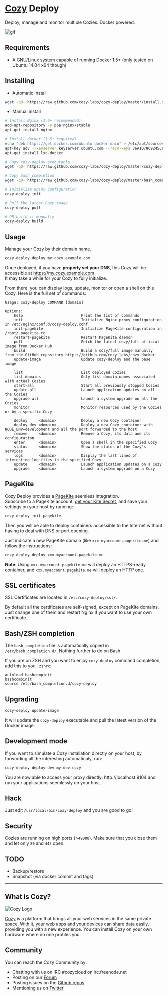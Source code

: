 # [Cozy](https://cozy.io) Deploy

Deploy, manage and monitor multiple Cozies. Docker powered.

![gif](http://kload.fr/cozy-deploy.gif)

## Requirements

* A GNU/Linux system capable of running Docker 1.5+ (only tested on Ubuntu 14.04 x64 though)


## Installing

* Automatic install

```bash
wget -qO- https://raw.github.com/cozy-labs/cozy-deploy/master/install.sh | sudo bash
```

* Manual install
```bash
# Install Nginx (1.6+ recommended)
add-apt-repository -y ppa:nginx/stable
apt-get install nginx

# Install docker (1.5+ required)
echo "deb https://get.docker.com/ubuntu docker main" > /etc/apt/sources.list.d/docker.list
apt-key adv --keyserver keyserver.ubuntu.com --recv-keys 36A1D7869245C8950F966E92D8576A8BA88D21E9
apt-get install lxc-docker

# Copy cozy-deploy executable
wget -qO- https://raw.github.com/cozy-labs/cozy-deploy/master/cozy-deploy > /usr/local/bin/cozy-deploy

# Copy bash_completion
wget -qO- https://raw.github.com/cozy-labs/cozy-deploy/master/bash_completion > /etc/bash_completion.d/cozy-deploy

# Initialize Nginx configuration
cozy-deploy init

# Pull the latest Cozy image
cozy-deploy pull

# OR build it manually
cozy-deploy build
```


## Usage

Manage your Cozy by their domain name.

```bash
cozy-deploy deploy my.cozy.example.com
```

Once deployed, if you have **properly set your DNS**, this Cozy will be accessible at https://my.cozy.example.com    
It may take a while for your Cozy to fully initialize.

From there, you can display logs, update, monitor or open a shell on this Cozy. Here is the full set of commands:
```
Usage: cozy-deploy COMMAND [domain]

Options:
    help                          Print the list of commands
    init                          Initialize Nginx proxy configuration in /etc/nginx/conf.d/cozy-deploy.conf
    init-pagekite                 Initialize PageKite configuration in /root/.pagekite.rc
    restart-pagekite              Restart PageKite daemon
    pull                          Fetch the latest cozy/full official image from Docker Hub
    build                         Build a cozy/full image manually from the GitHub repository https://github.com/cozy-labs/cozy-docker
    update-image                  Update cozy-deploy and the base image

    list                          List deployed Cozies
    list-domains                  Only list domain names associated with actual Cozies
    start-all                     Start all previously stopped Cozies
    update-all                    Launch application updates on all the Cozies
    upgrade-all                   Launch a system upgrade on all the Cozies
    monitor                       Monitor resources used by the Cozies or by a specific Cozy

    deploy     <domain>           Deploy a new Cozy container
    deploy-dev <domain>           Deploy a new Cozy container with NODE_ENV=development and all the port forwarded to the host
    remove     <domain>           Remove a Cozy, its data and its configuration
    enter      <domain>           Open a shell in the specified Cozy
    status     <domain>           Show the status of the Cozy's services
    logs       <domain>           Display the last lines of interesting log files in the specified Cozy
    update     <domain>           Launch application updates on a Cozy
    upgrade    <domain>           Launch a system upgrade on a Cozy
```


## PageKite

Cozy Deploy provides a [PageKite](https://pagekite.net) seemless integration.    
Subscribe to a PageKite account, [get your Kite Secret](https://pagekite.net/home/#show_account_details), and save your settings on your host by running:

```bash
cozy-deploy init-pagekite
```

Then you will be able to deploy containers accessible to the Internet without having to deal with DNS or port opening.    

Just indicate a new PageKite domain (like `xxx-myaccount.pagekite.me`) and follow the instructions:

```bash
cozy-deploy deploy xxx-myaccount.pagekite.me
```

**Note**: Using `xxx-myaccount.pagekite.me` will deploy an HTTPS-ready container, and `xxx.myaccount.pagekite.me` will deploy an HTTP one.


## SSL certificates

SSL Certificates are located in `/etc/cozy-deploy/ssl/`.    

By default all the certificates are self-signed, except on PageKite domains. Just change one of them and restart Nginx if you want to use your own certificate.


## Bash/ZSH completion

The `bash_completion` file is automatically copied in `/etc/bash_completion.d/`. Nothing further to do on Bash.

If you are on ZSH and you want to enjoy `cozy-deploy` command completion, add this to you `.zshrc`:
```
autoload bashcompinit
bashcompinit
source /etc/bash_completion.d/cozy-deploy
```


## Upgrading

```bash
cozy-deploy update-image
```

It will update the `cozy-deploy` executable and pull the latest version of the Docker image.


## Development mode

If you want to simulate a Cozy installation directly on your host, by forwarding all the interesting automaticaly, run:

```bash
cozy-deploy deploy-dev my.dev.cozy
```

You are now able to access your proxy directly: http://localhost:9104 and run your applications seemlessly on your host.


## Hack

Just edit `/usr/local/bin/cozy-deploy` and you are good to go!


## Security

Cozies are running on high ports (>`49000`). Make sure that you close them and let only `80` and `443` open.


## TODO

* Backup/restore
* Snapshot (via docker commit and tags)


---


## What is Cozy?

![Cozy Logo](https://raw.github.com/mycozycloud/cozy-setup/gh-pages/assets/images/happycloud.png)

[Cozy](http://cozy.io) is a platform that brings all your web services in the
same private space.  With it, your web apps and your devices can share data
easily, providing you
with a new experience. You can install Cozy on your own hardware where no one
profiles you.


## Community

You can reach the Cozy Community by:

* Chatting with us on IRC #cozycloud on irc.freenode.net
* Posting on our [Forum](https://forum.cozy.io)
* Posting issues on the [Github repos](https://github.com/cozy/)
* Mentioning us on [Twitter](http://twitter.com/mycozycloud)
